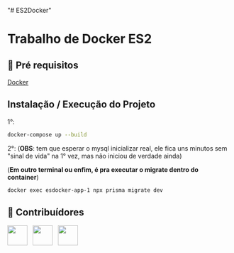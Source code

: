 "# ES2Docker"

# Trabalho de Docker ES2
 
## 🔐 Pré requisitos

<a href="https://www.docker.com/">Docker</a> &nbsp;

## Instalação / Execução do Projeto

1°:
```bash
docker-compose up --build
```
2°:
(**OBS**: tem que esperar o mysql inicializar real, ele fica uns minutos sem "sinal de vida" na 1° vez, mas não iniciou de verdade ainda)

(**Em outro terminal ou enfim, é pra executar o migrate dentro do container**)
```bash
docker exec esdocker-app-1 npx prisma migrate dev
```


## 🤝 Contribuídores

<a href="https://github.com/CauaSSaraiva"><img src="https://github.com/CauaSSaraiva.png" width="45" height="45"></a> &nbsp;
<a href="https://github.com/leonardobonato"><img src="https://github.com/leonardobonato.png" width="45" height="45"></a> &nbsp;
<a href="https://github.com/GeancarloBastos"><img src="https://github.com/GeancarloBastos.png" width="45" height="45"></a> &nbsp;
